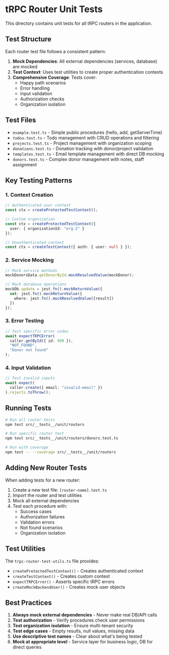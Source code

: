 # tRPC Router Unit Tests

This directory contains unit tests for all tRPC routers in the application.

## Test Structure

Each router test file follows a consistent pattern:

1. **Mock Dependencies**: All external dependencies (services, database) are mocked
2. **Test Context**: Uses test utilities to create proper authentication contexts
3. **Comprehensive Coverage**: Tests cover:
   - Happy path scenarios
   - Error handling
   - Input validation
   - Authorization checks
   - Organization isolation

## Test Files

- `example.test.ts` - Simple public procedures (hello, add, getServerTime)
- `todos.test.ts` - Todo management with CRUD operations and filtering
- `projects.test.ts` - Project management with organization scoping
- `donations.test.ts` - Donation tracking with donor/project validation
- `templates.test.ts` - Email template management with direct DB mocking
- `donors.test.ts` - Complex donor management with notes, staff assignment

## Key Testing Patterns

### 1. Context Creation

```typescript
// Authenticated user context
const ctx = createProtectedTestContext();

// Custom organization
const ctx = createProtectedTestContext({
  user: { organizationId: "org-2" }
});

// Unauthenticated context
const ctx = createTestContext({ auth: { user: null } });
```

### 2. Service Mocking

```typescript
// Mock service methods
mockDonorsData.getDonorById.mockResolvedValue(mockDonor);

// Mock database operations
mockDb.update = jest.fn().mockReturnValue({
  set: jest.fn().mockReturnValue({
    where: jest.fn().mockResolvedValue([result])
  })
});
```

### 3. Error Testing

```typescript
// Test specific error codes
await expectTRPCError(
  caller.getById({ id: 999 }),
  "NOT_FOUND",
  "Donor not found"
);
```

### 4. Input Validation

```typescript
// Test invalid inputs
await expect(
  caller.create({ email: "invalid-email" })
).rejects.toThrow();
```

## Running Tests

```bash
# Run all router tests
npm test src/__tests__/unit/routers

# Run specific router test
npm test src/__tests__/unit/routers/donors.test.ts

# Run with coverage
npm test -- --coverage src/__tests__/unit/routers
```

## Adding New Router Tests

When adding tests for a new router:

1. Create a new test file: `[router-name].test.ts`
2. Import the router and test utilities
3. Mock all external dependencies
4. Test each procedure with:
   - Success cases
   - Authorization failures
   - Validation errors
   - Not found scenarios
   - Organization isolation

## Test Utilities

The `trpc-router-test-utils.ts` file provides:

- `createProtectedTestContext()` - Creates authenticated context
- `createTestContext()` - Creates custom context
- `expectTRPCError()` - Asserts specific tRPC errors
- `createMockBackendUser()` - Creates mock user objects

## Best Practices

1. **Always mock external dependencies** - Never make real DB/API calls
2. **Test authorization** - Verify procedures check user permissions
3. **Test organization isolation** - Ensure multi-tenant security
4. **Test edge cases** - Empty results, null values, missing data
5. **Use descriptive test names** - Clear about what's being tested
6. **Mock at appropriate level** - Service layer for business logic, DB for direct queries